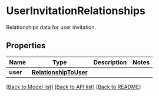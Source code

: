 # UserInvitationRelationships

Relationships data for user invitation.

## Properties

| Name     | Type                                            | Description | Notes |
| -------- | ----------------------------------------------- | ----------- | ----- |
| **user** | [**RelationshipToUser**](RelationshipToUser.md) |             |

[[Back to Model list]](README.md#documentation-for-models) [[Back to API list]](README.md#documentation-for-api-endpoints) [[Back to README]](README.md)
